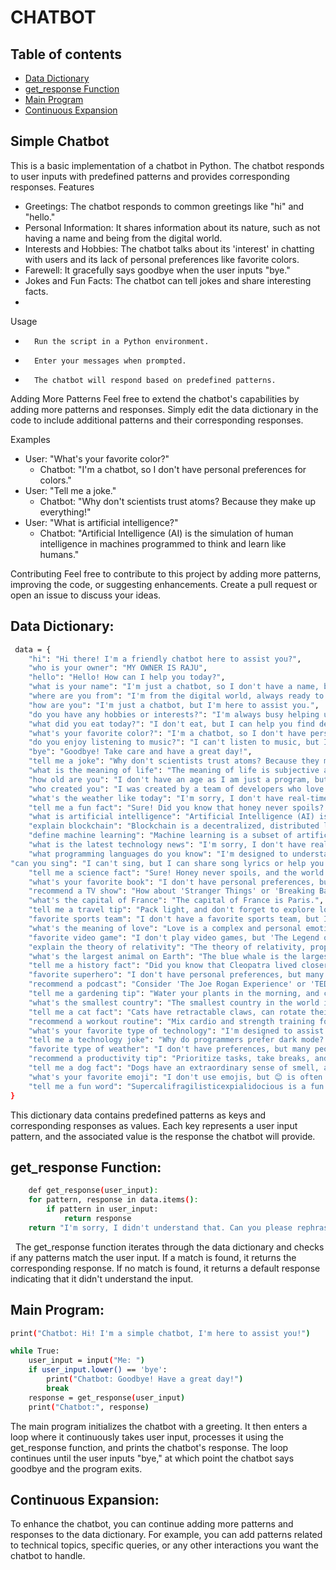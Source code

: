 # CHATBOT

## Table of contents

- [Data Dictionary](#data-dictionary) 
- [get_response Function](#get_response-function)
- [Main Program](#main-program)
- [Continuous Expansion](#continuous-expansion)

## Simple Chatbot

This is a basic implementation of a chatbot in Python. The chatbot responds to user inputs with predefined patterns and provides corresponding responses.
Features
* Greetings: The chatbot responds to common greetings like "hi" and "hello."
* Personal Information: It shares information about its nature, such as not having a name and being from the digital world.
* Interests and Hobbies: The chatbot talks about its 'interest' in chatting with users and its lack of personal preferences like favorite colors.
* Farewell: It gracefully says goodbye when the user inputs "bye."
* Jokes and Fun Facts: The chatbot can tell jokes and share interesting facts.
* 
Usage
* 		Run the script in a Python environment.
* 		Enter your messages when prompted.
* 		The chatbot will respond based on predefined patterns.
Adding More Patterns
Feel free to extend the chatbot's capabilities by adding more patterns and responses. Simply edit the data dictionary in the code to include additional patterns and their corresponding responses.

Examples
* User: "What's your favorite color?"
    * Chatbot: "I'm a chatbot, so I don't have personal preferences for colors."
* User: "Tell me a joke."
    * Chatbot: "Why don't scientists trust atoms? Because they make up everything!"
* User: "What is artificial intelligence?"
    * Chatbot: "Artificial Intelligence (AI) is the simulation of human intelligence in machines programmed to think and learn like humans."
  
Contributing
Feel free to contribute to this project by adding more patterns, improving the code, or suggesting enhancements. Create a pull request or open an issue to discuss your ideas.

## Data Dictionary:

```bash
 data = {
    "hi": "Hi there! I'm a friendly chatbot here to assist you?",
    "who is your owner": "MY OWNER IS RAJU",
    "hello": "Hello! How can I help you today?",
    "what is your name": "I'm just a chatbot, so I don't have a name, but you can call me ChatBot.",
    "where are you from": "I'm from the digital world, always ready to chat!",
    "how are you": "I'm just a chatbot, but I'm here to assist you.",
    "do you have any hobbies or interests?": "I'm always busy helping users, so my hobby is chatting with people like you!",
    "what did you eat today?": "I don't eat, but I can help you find delicious recipes and food-related information.",
    "what's your favorite color?": "I'm a chatbot, so I don't have personal preferences for colors.",
    "do you enjoy listening to music?": "I can't listen to music, but I'm here to chat about it!",
    "bye": "Goodbye! Take care and have a great day!",
    "tell me a joke": "Why don't scientists trust atoms? Because they make up everything!",
    "what is the meaning of life": "The meaning of life is subjective and varies for each person. What do you think it is?",
    "how old are you": "I don't have an age as I am just a program, but I'm always here to help!",
    "who created you": "I was created by a team of developers who love building cool things with technology.",
    "what's the weather like today": "I'm sorry, I don't have real-time information. You can check a weather website for the current conditions.",
    "tell me a fun fact": "Sure! Did you know that honey never spoils? Archaeologists have found pots of honey in ancient Egyptian tombs thousands of years old and still perfectly edible!",
    "what is artificial intelligence": "Artificial Intelligence (AI) is the simulation of human intelligence in machines programmed to think and learn like humans.",
    "explain blockchain": "Blockchain is a decentralized, distributed ledger technology used to record transactions across multiple computers so that the record cannot be altered retroactively without the alteration of all subsequent blocks and the consensus of the network.",
    "define machine learning": "Machine learning is a subset of artificial intelligence that focuses on developing algorithms and statistical models to enable computers to perform tasks without explicit programming.",
    "what is the latest technology news": "I'm sorry, I don't have real-time information. You can check reputable technology news websites for the latest updates.",
    "what programming languages do you know": "I'm designed to understand and respond to natural language, but I don't 'know' programming languages in the way humans do.",
"can you sing": "I can't sing, but I can share song lyrics or help you discover new music!",
    "tell me a science fact": "Sure! Honey never spoils, and the world's largest desert is Antarctica.",
    "what's your favorite book": "I don't have personal preferences, but '1984' by George Orwell is a classic!",
    "recommend a TV show": "How about 'Stranger Things' or 'Breaking Bad'? They are quite popular!",
    "what's the capital of France": "The capital of France is Paris.",
    "tell me a travel tip": "Pack light, and don't forget to explore local cuisine when traveling!",
    "favorite sports team": "I don't have a favorite sports team, but I can chat about various sports!",
    "what's the meaning of love": "Love is a complex and personal emotion that can take many forms. What does it mean to you?",
    "favorite video game": "I don't play video games, but 'The Legend of Zelda' and 'Fortnite' are popular choices!",
    "explain the theory of relativity": "The theory of relativity, proposed by Albert Einstein, describes how time and space are relative and interconnected.",
    "what's the largest animal on Earth": "The blue whale is the largest animal on Earth, even larger than the dinosaurs!",
    "tell me a history fact": "Did you know that Cleopatra lived closer to the building of Pizza Hut than the construction of the Great Pyramid of Giza?",
    "favorite superhero": "I don't have personal preferences, but many people like superheroes like Spider-Man, Batman, and Wonder Woman.",
    "recommend a podcast": "Consider 'The Joe Rogan Experience' or 'TED Talks Daily' for interesting discussions and insights.",
    "tell me a gardening tip": "Water your plants in the morning, and consider companion planting for natural pest control!",
    "what's the smallest country": "The smallest country in the world is Vatican City, an independent city-state surrounded by Rome, Italy.",
    "tell me a cat fact": "Cats have retractable claws, can rotate their ears 180 degrees, and communicate with a variety of vocalizations.",
    "recommend a workout routine": "Mix cardio and strength training for a balanced workout. Consult a fitness professional for personalized advice.",
    "what's your favorite type of technology": "I'm designed to assist with various technologies, but I don't have personal preferences.",
    "tell me a technology joke": "Why do programmers prefer dark mode? Because light attracts bugs!",
    "favorite type of weather": "I don't have preferences, but many people enjoy a sunny day or a cozy rainy day.",
    "recommend a productivity tip": "Prioritize tasks, take breaks, and consider using productivity tools to stay organized.",
    "tell me a dog fact": "Dogs have an extraordinary sense of smell, and there are over 340 different dog breeds recognized worldwide.",
    "what's your favorite emoji": "I don't use emojis, but 😊 is often used to convey a friendly and positive tone.",
    "tell me a fun word": "Supercalifragilisticexpialidocious is a fun and whimsical word coined by Disney in 'Mary Poppins'.",
}
```

 This dictionary data contains predefined patterns as keys and corresponding responses as values. Each key represents a user input pattern, and the associated value is the response the chatbot will provide.
 
## get_response Function:

``` bash
	def get_response(user_input):
    for pattern, response in data.items():
        if pattern in user_input:
            return response
    return "I'm sorry, I didn't understand that. Can you please rephrase your sentence?"
```
  
  The get_response function iterates through the data dictionary and checks if any patterns match the user input. If a match is found, it returns the corresponding response. If no match is found, it returns a default response indicating that it didn't understand the input.

## Main Program:
   
```bash
print("Chatbot: Hi! I'm a simple chatbot, I'm here to assist you!")

while True:
    user_input = input("Me: ")
    if user_input.lower() == 'bye':
        print("Chatbot: Goodbye! Have a great day!")
        break
    response = get_response(user_input)
    print("Chatbot:", response)
```    

The main program initializes the chatbot with a greeting. It then enters a loop where it continuously takes user input, processes it using the get_response function, and prints the chatbot's response. The loop continues until the user inputs "bye," at which point the chatbot says goodbye and the program exits.  

## Continuous Expansion:
To enhance the chatbot, you can continue adding more patterns and responses to the data dictionary. For example, you can add patterns related to technical topics, specific queries, or any other interactions you want the chatbot to handle.


